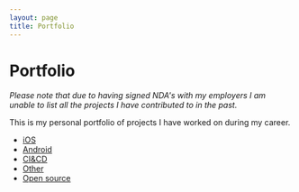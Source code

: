 ```yaml
---
layout: page
title: Portfolio
---
```


# Portfolio

*Please note that due to having signed NDA's with my employers I am unable to list
all the projects I have contributed to in the past.*

This is my personal portfolio of projects I have worked on during my career.

* [iOS](ios)
* [Android](android)
* [CI&CD](cicd)
* [Other](other)
* [Open source](opensource)
